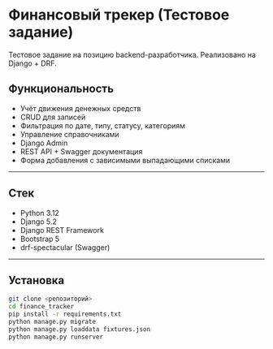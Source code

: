 # Финансовый трекер (Тестовое задание)

Тестовое задание на позицию backend-разработчика. Реализовано на Django + DRF.

## Функциональность

- Учёт движения денежных средств
- CRUD для записей
- Фильтрация по дате, типу, статусу, категориям
- Управление справочниками
- Django Admin
- REST API + Swagger документация
- Форма добавления с зависимыми выпадающими списками

---

## Стек

- Python 3.12
- Django 5.2
- Django REST Framework
- Bootstrap 5
- drf-spectacular (Swagger)

---

## Установка

```bash
git clone <репозиторий>
cd finance_tracker
pip install -r requirements.txt
python manage.py migrate
python manage.py loaddata fixtures.json
python manage.py runserver